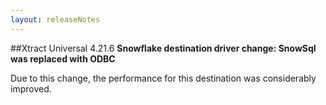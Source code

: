 ```yaml
---
layout: releaseNotes
---
```


##Xtract Universal 4.21.6
**Snowflake destination driver change: SnowSql was replaced with ODBC**

Due to this change, the performance for this destination was considerably improved.